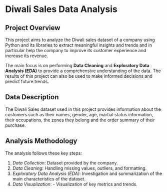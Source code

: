 # **Diwali Sales Data Analysis**

## Project Overview
This project aims to analyze the Diwali sales dataset of a company using Python and its libraries to extract meaningful insights and trends and in particular help the company to improve its customer experience and increase its revenue.

The main focus is on performing **Data Cleaning** and **Exploratory Data Analysis (EDA)** to provide a comprehensive understanding of the data. The results of this project can also be used to make informed decisions and predict future trends.

## Data Description
The Diwali Sales dataset used in this project provides information about the customers such as their names, gender, age, martial status information, their occupations, the zones they belong and the order summary of their purchase.

## Analysis Methodology
The analysis follows these key steps:
1. _Data Collection_: Dataset provided by the company.
2. *Data Cleaning*: Handling missing values, outliers, and formatting.
3. *Exploratory Data Analysis (EDA)*: Investigation and summarization of the main characteristics of the dataset.
4. _Data Visualization_: - Visualization of key metrics and trends.
